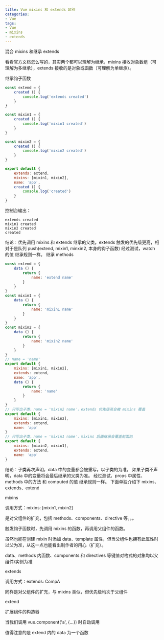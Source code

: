 ```yaml
---
title: Vue mixins 和 extends 区别
categories: 
- Vue
tags:
- Vue
- mixins
- extends
---
```


混合 mixins 和继承 extends

看看官方文档怎么写的，其实两个都可以理解为继承，mixins 接收对象数组（可理解为多继承），extends 接收的是对象或函数（可理解为单继承）。

<!--more-->

继承钩子函数

```js
const extend = {
    created () {
        console.log('extends created')
    }
}

const mixin1 = {
    created () {
        console.log('mixin1 created')
    }
}

const mixin2 = {
    created () {
        console.log('mixin2 created')
    }
}

export default {
    extends: extend,
    mixins: [mixin1, mixin2],
    name: 'app',
    created () {
        console.log('created')
    }
}
```

控制台输出：

```
extends created
mixin1 created
mixin2 created
created
```

结论：优先调用 mixins 和 extends 继承的父类，extends 触发的优先级更高，相对于是队列
push(extend, mixin1, minxin2, 本身的钩子函数)
经过测试，watch 的值 继承规则一样。
继承 methods

```js
const extend = {
    data () {
        return {
            name: 'extend name'
        }
    }
}
const mixin1 = {
    data () {
        return {
            name: 'mixin1 name'
        }
    }
}
const mixin2 = {
    data () {
        return {
            name: 'mixin2 name'
        }
    }
}
// name = 'name'
export default {
    mixins: [mixin1, mixin2],
    extends: extend,
    name: 'app',
    data () {
        return {
            name: 'name'
        }
    }
}
// 只写出子类，name = 'mixin2 name'，extends 优先级高会被 mixins 覆盖
export default {
    mixins: [mixin1, mixin2],
    extends: extend,
    name: 'app'
}
// 只写出子类，name = 'mixin1 name'，mixins 后面继承会覆盖前面的
export default {
    mixins: [mixin2, mixin1],
    extends: extend,
    name: 'app'
}
```



结论：子类再次声明，data 中的变量都会被重写，以子类的为准。
如果子类不声明，data 中的变量将会最后继承的父类为准。
经过测试，props 中属性、methods 中的方法 和 computed 的值 继承规则一样。
下面单独介绍下 mixins、extends、extend

mixins

调用方式：mixins: [mixin1, mixin2]

是对父组件的扩充，包括 methods、components、directive 等。。。

触发钩子函数时，先调用 mixins 的函数，再调用父组件的函数。

虽然也能在创建 mixin 时添加 data、template 属性，但当父组件也拥有此属性时以父为准，从这一点也能看出制作者的用心（扩充）。

data、methods 内函数、components 和 directives 等键值对格式的对象均以父组件/实例为准

extends

调用方式：extends: CompA

同样是对父组件的扩充，与 mixins 类似，但优先级均次于父组件

extend

扩展组件的构造器

当我们调用 vue.component('a', {...}) 时自动调用

值得注意的是 extend 内的 data 为一个函数
